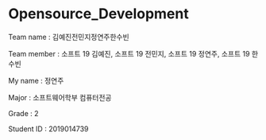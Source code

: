 # Opensource_Development
<Assignment>
Team name : 김예진전민지정연주한수빈
  
Team member : 소프트 19 김예진, 소프트 19 전민지, 소프트 19 정연주, 소프트 19 한수빈

My name : 정연주

Major : 소프트웨어학부 컴퓨터전공

Grade : 2

Student ID : 2019014739
